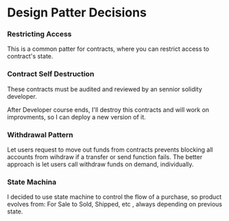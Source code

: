 # Design Patter Decisions

### Restricting Access
This is a common patter for contracts, where you can restrict access to contract's state.

### Contract Self Destruction
These contracts must be audited and reviewed by an sennior solidity developer.
    
After Developer course ends, I'll destroy this contracts and will work on improvments, so I can deploy a new version of it.

### Withdrawal Pattern
Let users request to move out funds from contracts prevents blocking all accounts from wihdraw if a transfer or send function fails.
The better approach is let users call withdraw funds on demand, individually.

### State Machina
I decided to use state machine to control the flow of a purchase, so product evolves from: For Sale to Sold, Shipped, etc , always depending on previous state.
